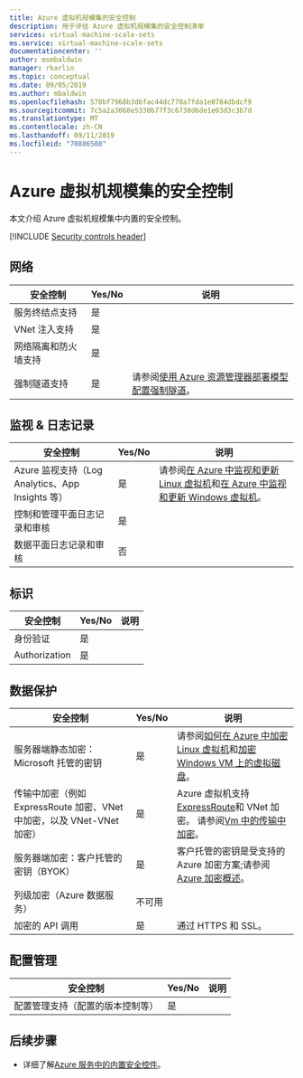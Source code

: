 ```yaml
---
title: Azure 虚拟机规模集的安全控制
description: 用于评估 Azure 虚拟机规模集的安全控制清单
services: virtual-machine-scale-sets
ms.service: virtual-machine-scale-sets
documentationcenter: ''
author: msmbaldwin
manager: rkarlin
ms.topic: conceptual
ms.date: 09/05/2019
ms.author: mbaldwin
ms.openlocfilehash: 570bf7968b3d6fac44dc770a7fda1e0784dbdcf9
ms.sourcegitcommit: 7c5a2a3068e5330b77f3c6738d6de1e03d3c3b7d
ms.translationtype: MT
ms.contentlocale: zh-CN
ms.lasthandoff: 09/11/2019
ms.locfileid: "70886508"
---
```

# <a name="security-controls-for-azure-virtual-machine-scale-sets"></a>Azure 虚拟机规模集的安全控制

本文介绍 Azure 虚拟机规模集中内置的安全控制。

[!INCLUDE [Security controls header](../../includes/security-controls-header.md)]

## <a name="network"></a>网络

| 安全控制 | Yes/No | 说明 |
|---|---|--|
| 服务终结点支持| 是 | |
| VNet 注入支持| 是 | |
| 网络隔离和防火墙支持| 是 |  |
| 强制隧道支持| 是 | 请参阅[使用 Azure 资源管理器部署模型配置强制隧道](/azure/vpn-gateway/vpn-gateway-forced-tunneling-rm)。 |

## <a name="monitoring--logging"></a>监视 & 日志记录

| 安全控制 | Yes/No | 说明|
|---|---|--|
| Azure 监视支持（Log Analytics、App Insights 等）| 是 | 请参阅[在 Azure 中监视和更新 Linux 虚拟机](/azure/virtual-machines/linux/tutorial-monitoring)和[在 Azure 中监视和更新 Windows 虚拟机](/azure/virtual-machines/windows/tutorial-monitoring)。 |
| 控制和管理平面日志记录和审核| 是 |  |
| 数据平面日志记录和审核 | 否 |  |

## <a name="identity"></a>标识

| 安全控制 | Yes/No | 说明|
|---|---|--|
| 身份验证| 是 |  |
| Authorization| 是 |  |

## <a name="data-protection"></a>数据保护

| 安全控制 | Yes/No | 说明 |
|---|---|--|
| 服务器端静态加密：Microsoft 托管的密钥 | 是 | 请参阅[如何在 Azure 中加密 Linux 虚拟机](/azure/virtual-machines/linux/encrypt-disks)和[加密 Windows VM 上的虚拟磁盘](/azure/virtual-machines/windows/encrypt-disks)。 |
| 传输中加密（例如 ExpressRoute 加密、VNet 中加密，以及 VNet-VNet 加密）| 是 | Azure 虚拟机支持[ExpressRoute](/azure/expressroute)和 VNet 加密。 请参阅[Vm 中的传输中加密](/azure/security/security-azure-encryption-overview#in-transit-encryption-in-vms)。 |
| 服务器端加密：客户托管的密钥（BYOK） | 是 | 客户托管的密钥是受支持的 Azure 加密方案;请参阅[Azure 加密概述](/azure/security/security-azure-encryption-overview#in-transit-encryption-in-vms)。|
| 列级加密（Azure 数据服务）| 不可用 | |
| 加密的 API 调用| 是 | 通过 HTTPS 和 SSL。 |

## <a name="configuration-management"></a>配置管理

| 安全控制 | Yes/No | 说明|
|---|---|--|
| 配置管理支持（配置的版本控制等）| 是 |  | 

## <a name="next-steps"></a>后续步骤

- 详细了解[Azure 服务中的内置安全控件](../security/fundamentals/security-controls.md)。